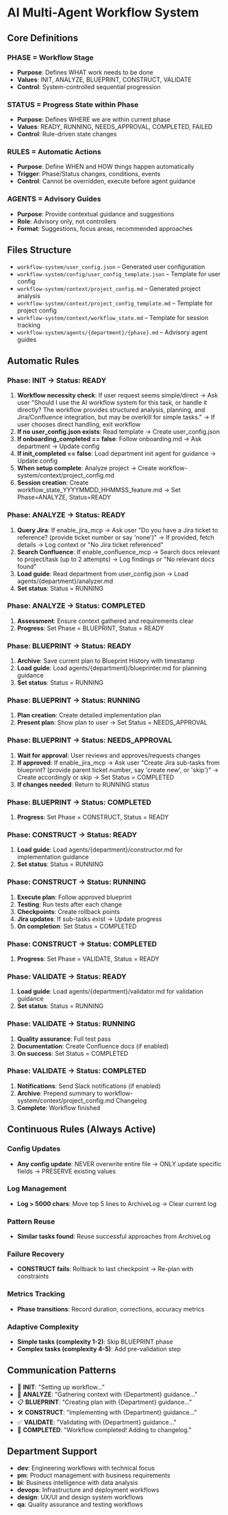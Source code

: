 # AI Multi-Agent Workflow System

## Core Definitions

### **PHASE** = Workflow Stage
- **Purpose**: Defines WHAT work needs to be done
- **Values**: INIT, ANALYZE, BLUEPRINT, CONSTRUCT, VALIDATE
- **Control**: System-controlled sequential progression

### **STATUS** = Progress State within Phase
- **Purpose**: Defines WHERE we are within current phase  
- **Values**: READY, RUNNING, NEEDS_APPROVAL, COMPLETED, FAILED
- **Control**: Rule-driven state changes

### **RULES** = Automatic Actions
- **Purpose**: Define WHEN and HOW things happen automatically
- **Trigger**: Phase/Status changes, conditions, events
- **Control**: Cannot be overridden, execute before agent guidance

### **AGENTS** = Advisory Guides
- **Purpose**: Provide contextual guidance and suggestions
- **Role**: Advisory only, not controllers
- **Format**: Suggestions, focus areas, recommended approaches

## Files Structure
- `workflow-system/user_config.json` – Generated user configuration
- `workflow-system/config/user_config_template.json` – Template for user config
- `workflow-system/context/project_config.md` – Generated project analysis
- `workflow-system/context/project_config_template.md` – Template for project config
- `workflow-system/context/workflow_state.md` – Template for session tracking
- `workflow-system/agents/{department}/{phase}.md` – Advisory agent guides

## Automatic Rules

### Phase: INIT → Status: READY
1. **Workflow necessity check**: If user request seems simple/direct → Ask user "Should I use the AI workflow system for this task, or handle it directly? The workflow provides structured analysis, planning, and Jira/Confluence integration, but may be overkill for simple tasks." → If user chooses direct handling, exit workflow
2. **If no user_config.json exists**: Read template → Create user_config.json
3. **If onboarding_completed == false**: Follow onboarding.md → Ask department → Update config
4. **If init_completed == false**: Load department init agent for guidance → Update config
5. **When setup complete**: Analyze project → Create workflow-system/context/project_config.md
6. **Session creation**: Create workflow_state_YYYYMMDD_HHMMSS_feature.md → Set Phase=ANALYZE, Status=READY

### Phase: ANALYZE → Status: READY  
1. **Query Jira**: If enable_jira_mcp → Ask user "Do you have a Jira ticket to reference? (provide ticket number or say 'none')" → If provided, fetch details → Log context or "No Jira ticket referenced"
2. **Search Confluence**: If enable_confluence_mcp → Search docs relevant to project/task (up to 2 attempts) → Log findings or "No relevant docs found"  
3. **Load guide**: Read department from user_config.json → Load agents/{department}/analyzer.md
4. **Set status**: Status = RUNNING

### Phase: ANALYZE → Status: COMPLETED
1. **Assessment**: Ensure context gathered and requirements clear
2. **Progress**: Set Phase = BLUEPRINT, Status = READY

### Phase: BLUEPRINT → Status: READY
1. **Archive**: Save current plan to Blueprint History with timestamp
2. **Load guide**: Load agents/{department}/blueprinter.md for planning guidance
3. **Set status**: Status = RUNNING

### Phase: BLUEPRINT → Status: RUNNING  
1. **Plan creation**: Create detailed implementation plan
2. **Present plan**: Show plan to user → Set Status = NEEDS_APPROVAL

### Phase: BLUEPRINT → Status: NEEDS_APPROVAL
1. **Wait for approval**: User reviews and approves/requests changes
2. **If approved**: If enable_jira_mcp → Ask user "Create Jira sub-tasks from blueprint? (provide parent ticket number, say 'create new', or 'skip')" → Create accordingly or skip → Set Status = COMPLETED
3. **If changes needed**: Return to RUNNING status

### Phase: BLUEPRINT → Status: COMPLETED
1. **Progress**: Set Phase = CONSTRUCT, Status = READY

### Phase: CONSTRUCT → Status: READY
1. **Load guide**: Load agents/{department}/constructor.md for implementation guidance  
2. **Set status**: Status = RUNNING

### Phase: CONSTRUCT → Status: RUNNING
1. **Execute plan**: Follow approved blueprint
2. **Testing**: Run tests after each change
3. **Checkpoints**: Create rollback points
4. **Jira updates**: If sub-tasks exist → Update progress
5. **On completion**: Set Status = COMPLETED

### Phase: CONSTRUCT → Status: COMPLETED  
1. **Progress**: Set Phase = VALIDATE, Status = READY

### Phase: VALIDATE → Status: READY
1. **Load guide**: Load agents/{department}/validator.md for validation guidance
2. **Set status**: Status = RUNNING

### Phase: VALIDATE → Status: RUNNING
1. **Quality assurance**: Full test pass
2. **Documentation**: Create Confluence docs (if enabled)
3. **On success**: Set Status = COMPLETED

### Phase: VALIDATE → Status: COMPLETED
1. **Notifications**: Send Slack notifications (if enabled)
2. **Archive**: Prepend summary to workflow-system/context/project_config.md Changelog
3. **Complete**: Workflow finished

## Continuous Rules (Always Active)

### Config Updates
- **Any config update**: NEVER overwrite entire file → ONLY update specific fields → PRESERVE existing values

### Log Management
- **Log > 5000 chars**: Move top 5 lines to ArchiveLog → Clear current log

### Pattern Reuse  
- **Similar tasks found**: Reuse successful approaches from ArchiveLog

### Failure Recovery
- **CONSTRUCT fails**: Rollback to last checkpoint → Re-plan with constraints

### Metrics Tracking
- **Phase transitions**: Record duration, corrections, accuracy metrics

### Adaptive Complexity
- **Simple tasks (complexity 1-2)**: Skip BLUEPRINT phase
- **Complex tasks (complexity 4-5)**: Add pre-validation step

## Communication Patterns
- 📁 **INIT**: "Setting up workflow..."
- 🧠 **ANALYZE**: "Gathering context with {Department} guidance..."
- 📋 **BLUEPRINT**: "Creating plan with {Department} guidance..."
- 🛠️ **CONSTRUCT**: "Implementing with {Department} guidance..."
- ✅ **VALIDATE**: "Validating with {Department} guidance..."
- 🎉 **COMPLETED**: "Workflow completed! Adding to changelog."

## Department Support
- **dev**: Engineering workflows with technical focus
- **pm**: Product management with business requirements
- **bi**: Business intelligence with data analysis
- **devops**: Infrastructure and deployment workflows
- **design**: UX/UI and design system workflows
- **qa**: Quality assurance and testing workflows